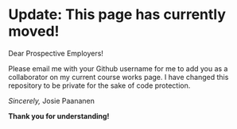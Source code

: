 # Update: This page has currently moved!

Dear Prospective Employers!

Please email me with your Github username for me to add you as a collaborator on my current course works page.
I have changed this repository to be private for the sake of code protection.

*Sincerely,*
  Josie Paananen

**Thank you for understanding!**

